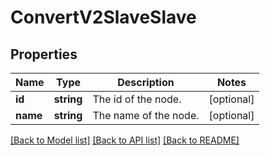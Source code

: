 # ConvertV2SlaveSlave

## Properties
Name | Type | Description | Notes
------------ | ------------- | ------------- | -------------
**id** | **string** | The id of the node. | [optional] 
**name** | **string** | The name of the node. | [optional] 

[[Back to Model list]](../README.md#documentation-for-models) [[Back to API list]](../README.md#documentation-for-api-endpoints) [[Back to README]](../README.md)


